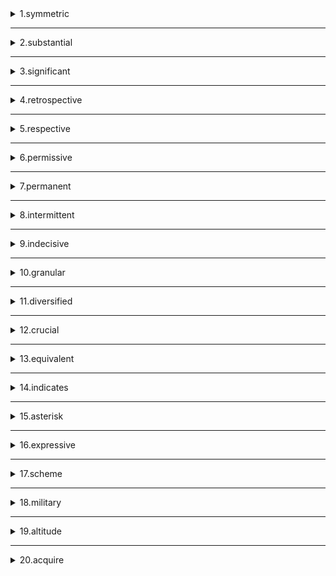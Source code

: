 <details>
<summary>1.symmetric</summary>

```
adj. 对称的；匀称的

```
</details>

---

<details>
<summary>2.substantial</summary>

```
n. 本质；重要材料 

```
</details>

---

<details>
<summary>3.significant</summary>

```
n. 象征；有意义的事物 

```
</details>

---

<details>
<summary>4.retrospective</summary>

```
n. 回顾展 
adj. 回顾的

```
</details>

---

<details>
<summary>5.respective</summary>

```
adj. 分别的，各自的


```
</details>

---

<details>
<summary>6.permissive</summary>

```
adj. 许可的；自由的；

```
</details>

---

<details>
<summary>7.permanent</summary>

```
adj. 永久的，永恒的；

```
</details>

---

<details>
<summary>8.intermittent</summary>

```
adj. 间歇的；断断续续的


```
</details>

---

<details>
<summary>9.indecisive</summary>

```
adj. 犹豫不决的；

```
</details>

---

<details>
<summary>10.granular</summary>

```
adj. 颗粒的；粒状的


```
</details>

---

<details>
<summary>11.diversified</summary>

```
adj. 多样化的；各种的


```
</details>

---

<details>
<summary>12.crucial</summary>

```
adj. 重要的；决定性的

```
</details>

---

<details>
<summary>13.equivalent</summary>

```
n. 对等的人（或事物）；

```
</details>

---

<details>
<summary>14.indicates</summary>

```
v. 表明

```
</details>

---

<details>
<summary>15.asterisk</summary>

```
n. 星号；星号键


```
</details>

---

<details>
<summary>16.expressive</summary>

```
adj. 表现的；有表现力的


```
</details>

---

<details>
<summary>17.scheme</summary>

```
n. 计划；组合；体制


```
</details>

---

<details>
<summary>18.military</summary>

```
n. 军队；军人


```
</details>

---

<details>
<summary>19.altitude</summary>

```
n. 高地；高度；


```
</details>

---

<details>
<summary>20.acquire</summary>

```
vt. 获得；取得；学到；


```
</details>

